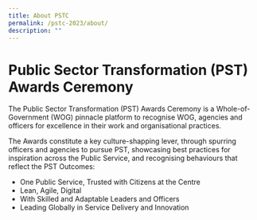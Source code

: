 ```yaml
---
title: About PSTC
permalink: /pstc-2023/about/
description: ""
---
```

# Public Sector Transformation (PST) Awards Ceremony

The Public Sector Transformation (PST) Awards Ceremony is a Whole-of-Government (WOG) pinnacle platform to recognise WOG, agencies and officers for excellence in their work and organisational practices.

The Awards constitute a key culture-shapping lever, through spurring officers and agencies to pursue PST, showcasing best practices for inspiration across the Public Service, and recognising behaviours that reflect the PST Outcomes:

* One Public Service, Trusted with Citizens at the Centre
* Lean, Agile, Digital
* With Skilled and Adaptable Leaders and Officers
* Leading Globally in Service Delivery and Innovation